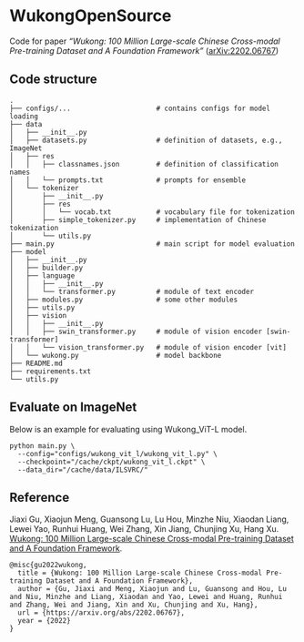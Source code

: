 # WukongOpenSource

Code for paper _“Wukong: 100 Million Large-scale Chinese Cross-modal Pre-training Dataset and A Foundation Framework”_ ([arXiv:2202.06767](https://arxiv.org/abs/2202.06767))

## Code structure

```
.
├── configs/...                     # contains configs for model loading
├── data
│   ├── __init__.py
│   ├── datasets.py                 # definition of datasets, e.g., ImageNet
│   ├── res
│   │   ├── classnames.json         # definition of classification names
│   │   └── prompts.txt             # prompts for ensemble
│   └── tokenizer
│       ├── __init__.py
│       ├── res
│       │   └── vocab.txt           # vocabulary file for tokenization
│       ├── simple_tokenizer.py     # implementation of Chinese tokenization
│       └── utils.py
├── main.py                         # main script for model evaluation
├── model
│   ├── __init__.py
│   ├── builder.py
│   ├── language
│   │   ├── __init__.py
│   │   └── transformer.py          # module of text encoder
│   ├── modules.py                  # some other modules
│   ├── utils.py
│   ├── vision
│   │   ├── __init__.py
│   │   ├── swin_transformer.py     # module of vision encoder [swin-transformer]
│   │   └── vision_transformer.py   # module of vision encoder [vit]
│   └── wukong.py                   # model backbone
├── README.md
├── requirements.txt
└── utils.py
```

## Evaluate on ImageNet

Below is an example for evaluating using Wukong_ViT-L model.

```shell
python main.py \
  --config="configs/wukong_vit_l/wukong_vit_l.py" \
  --checkpoint="/cache/ckpt/wukong_vit_l.ckpt" \
  --data_dir="/cache/data/ILSVRC/"
```

## Reference

Jiaxi Gu, Xiaojun Meng, Guansong Lu, Lu Hou, Minzhe Niu, Xiaodan Liang, Lewei Yao, Runhui Huang, Wei Zhang, Xin Jiang, Chunjing Xu, Hang Xu.
[Wukong: 100 Million Large-scale Chinese Cross-modal Pre-training Dataset and A Foundation Framework](https://arxiv.org/abs/2202.06767).
```
@misc{gu2022wukong,
  title = {Wukong: 100 Million Large-scale Chinese Cross-modal Pre-training Dataset and A Foundation Framework},
  author = {Gu, Jiaxi and Meng, Xiaojun and Lu, Guansong and Hou, Lu and Niu, Minzhe and Liang, Xiaodan and Yao, Lewei and Huang, Runhui and Zhang, Wei and Jiang, Xin and Xu, Chunjing and Xu, Hang},
  url = {https://arxiv.org/abs/2202.06767},
  year = {2022}
}
```